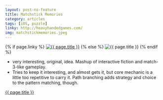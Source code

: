 ```yaml
---
layout: post-no-feature
title: Matchstick Memories
category: articles
tags: [iOS, puzzle]
linky: http://heavyhandedgames.com/
img: matchstickmemories.jpeg
---
```


{% if page.linky %}
<a href="{{page.linky}}">![{{ page.title }}](/images/{{page.img}})</a>
{% else %}
![{{ page.title }}](/images/{{page.img}})
{% endif %}

* very interesting, original, idea. Mashup of interactive fiction and match-3-like gameplay.
* Tries to keep it interesting, and almost gets it, but core mechanic is a little too repetitive to carry it. Path branching adds strategy and choice to the pattern matching, though.

[{{ page.title }}]({{page.linky}})